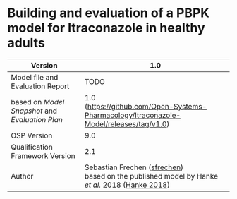 # Building and evaluation of a PBPK model for Itraconazole in healthy adults





| Version                                         | 1.0                                                          |
| ----------------------------------------------- | ------------------------------------------------------------ |
| Model file and Evaluation Report                | TODO                                                         |
| based on *Model Snapshot* and *Evaluation Plan* | 1.0<br />(https://github.com/Open-Systems-Pharmacology/Itraconazole-Model/releases/tag/v1.0) |
| OSP Version                                     | 9.0                                                          |
| Qualification Framework Version                 | 2.1                                                          |
| Author                                          | Sebastian Frechen ([sfrechen](https://github.com/sfrechen))<br />based on the published model by Hanke *et al.* 2018 ([Hanke 2018](#5-References)) |

